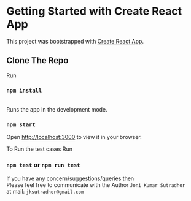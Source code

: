 # Getting Started with Create React App

This project was bootstrapped with [Create React App](https://github.com/facebook/create-react-app).

## Clone The Repo
Run
### `npm install`
\
Runs the app in the development mode.
### `npm start`
Open [http://localhost:3000](http://localhost:3000) to view it in your browser.

To Run the test cases Run

### `npm test` or `npm run test`

If you have any concern/suggestions/queries then\
Please feel free to communicate with the Author `Joni Kumar Sutradhor`\
at mail: `jksutradhor@gmail.com`
